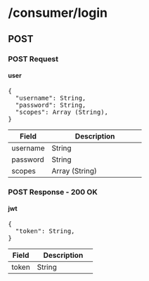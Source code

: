 <div class="psx-resource" data-status="1" data-path="/consumer/login"><h1>/consumer/login</h1><div class="psx-resource-method" data-method="POST"><h2>POST</h2><div class="psx-resource-schema" data-type="3"><h3>POST Request</h3><div class="psx-resource-schema-content"><div id="psx_model_User" class="psx-object"><h4>user</h4><pre class="psx-object-json"><span class="psx-object-json-pun">{</span>
  <span class="psx-object-json-key">"username"</span><span class="psx-object-json-pun">: </span><span class="psx-property-type">String</span><span class="psx-object-json-pun">,</span>
  <span class="psx-object-json-key">"password"</span><span class="psx-object-json-pun">: </span><span class="psx-property-type">String</span><span class="psx-object-json-pun">,</span>
  <span class="psx-object-json-key">"scopes"</span><span class="psx-object-json-pun">: </span><span class="psx-property-type">Array (String)</span><span class="psx-object-json-pun">,</span>
<span class="psx-object-json-pun">}</span></pre><table class="table psx-object-properties"><colgroup><col width="30%" /><col width="70%" /></colgroup><thead><tr><th>Field</th><th>Description</th></tr></thead><tbody><tr><td><span class="psx-property-name psx-property-optional">username</span></td><td><span class="psx-property-type">String</span><br /><div class="psx-property-description"></div></td></tr><tr><td><span class="psx-property-name psx-property-optional">password</span></td><td><span class="psx-property-type">String</span><br /><div class="psx-property-description"></div></td></tr><tr><td><span class="psx-property-name psx-property-optional">scopes</span></td><td><span class="psx-property-type">Array (String)</span><br /><div class="psx-property-description"></div></td></tr></tbody></table></div></div></div><div class="psx-resource-schema" data-type="4"><h3>POST Response - 200 OK</h3><div class="psx-resource-schema-content"><div id="psx_model_Jwt" class="psx-object"><h4>jwt</h4><pre class="psx-object-json"><span class="psx-object-json-pun">{</span>
  <span class="psx-object-json-key">"token"</span><span class="psx-object-json-pun">: </span><span class="psx-property-type">String</span><span class="psx-object-json-pun">,</span>
<span class="psx-object-json-pun">}</span></pre><table class="table psx-object-properties"><colgroup><col width="30%" /><col width="70%" /></colgroup><thead><tr><th>Field</th><th>Description</th></tr></thead><tbody><tr><td><span class="psx-property-name psx-property-optional">token</span></td><td><span class="psx-property-type">String</span><br /><div class="psx-property-description"></div></td></tr></tbody></table></div></div></div></div></div>